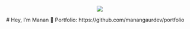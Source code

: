 <p align="center">
  <img src="https://capsule-render.vercel.app/api?type=rect&color=0:0f2027,100:2c5364&height=100&section=header&text=Manan%20Gaur%20—%20Data%20%7C%20ML%20%7C%20AI&fontColor=ffffff&fontSize=28&animation=fadeIn" />
</p>
# Hey, I’m Manan 👋
Portfolio: https://github.com/manangaurdev/portfolio
